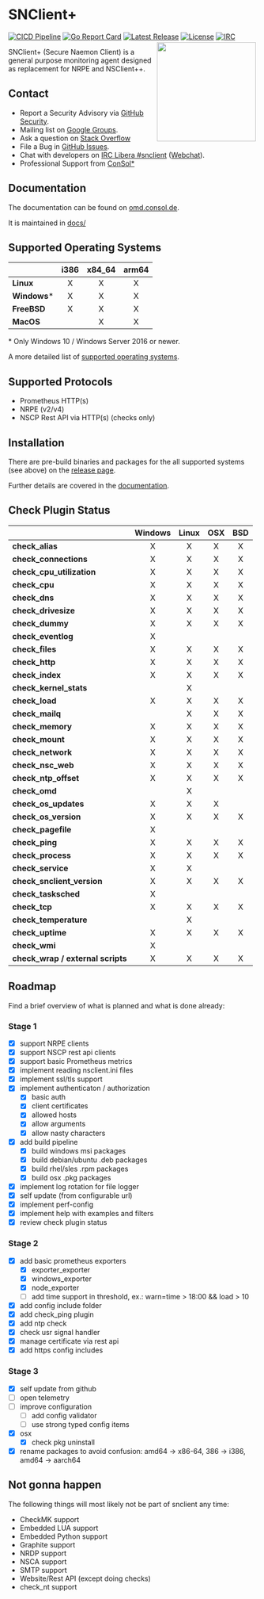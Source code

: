 # SNClient+

[![CICD Pipeline](https://github.com/Consol-Monitoring/snclient/actions/workflows/builds.yml/badge.svg?branch=main)](https://github.com/Consol-Monitoring/snclient/actions/workflows/builds.yml)
[![Go Report Card](https://goreportcard.com/badge/github.com/Consol-Monitoring/snclient)](https://goreportcard.com/report/github.com/Consol-Monitoring/snclient)
[![Latest Release](https://img.shields.io/github/v/release/Consol-Monitoring/snclient?sort=semver)](https://github.com/Consol-Monitoring/snclient/releases)
[![License](https://img.shields.io/github/license/Consol-Monitoring/snclient)](https://github.com/Consol-Monitoring/snclient/blob/main/LICENSE)
[![IRC](https://img.shields.io/badge/IRC-libera.chat%2F%23snclient-blue)](https://web.libera.chat/?nick=Guest?#snclient)
<a href="https://omd.consol.de/docs/snclient/logo/"><img src="./docs/logo/snclient.svg" style="float:right; margin: 3px; height: auto; width: 200px; float: right;"></a>

SNClient+ (Secure Naemon Client) is a general purpose monitoring agent designed as replacement for NRPE and NSClient++.

## Contact

* Report a Security Advisory via [GitHub Security](https://github.com/Consol-Monitoring/snclient/security).
* Mailing list on [Google Groups](https://groups.google.com/group/snclient).
* Ask a question on [Stack Overflow](https://stackoverflow.com/questions/tagged/snclient)
* File a Bug in [GitHub Issues](https://github.com/Consol-Monitoring/snclient/issues).
* Chat with developers on [IRC Libera #snclient](irc://irc.libera.chat/snclient) ([Webchat](https://web.libera.chat/?nick=Guest?#snclient)).
* Professional Support from [ConSol*](https://www.consol.com/product-solutions/open-source-monitoring/)

## Documentation

The documentation can be found on [omd.consol.de](https://omd.consol.de/docs/snclient/).

It is maintained in [docs/](docs/)

## Supported Operating Systems

|               | i386 | x84_64 | arm64 |
|---------------|:----:|:------:|:-----:|
| **Linux**     |   X  |    X   |   X   |
| **Windows**\* |   X  |    X   |   X   |
| **FreeBSD**   |   X  |    X   |   X   |
| **MacOS**     |      |    X   |   X   |

\* Only Windows 10 / Windows Server 2016 or newer.

A more detailed list of [supported operating systems](docs/install/supported.md).

## Supported Protocols

* Prometheus HTTP(s)
* NRPE (v2/v4)
* NSCP Rest API via HTTP(s) (checks only)

## Installation

There are pre-build binaries and packages for the all supported systems (see above) on the
[release page](https://github.com/Consol-Monitoring/snclient/releases).

Further details are covered in the [documentation](https://omd.consol.de/docs/snclient/install/).

## Check Plugin Status

|                                   | Windows |  Linux  |   OSX   |   BSD   |
|-----------------------------------|:-------:|:-------:|:-------:|:-------:|
| **check_alias**                   |    X    |    X    |    X    |    X    |
| **check_connections**             |    X    |    X    |    X    |    X    |
| **check_cpu_utilization**         |    X    |    X    |    X    |    X    |
| **check_cpu**                     |    X    |    X    |    X    |    X    |
| **check_dns**                     |    X    |    X    |    X    |    X    |
| **check_drivesize**               |    X    |    X    |    X    |    X    |
| **check_dummy**                   |    X    |    X    |    X    |    X    |
| **check_eventlog**                |    X    |         |         |         |
| **check_files**                   |    X    |    X    |    X    |    X    |
| **check_http**                    |    X    |    X    |    X    |    X    |
| **check_index**                   |    X    |    X    |    X    |    X    |
| **check_kernel_stats**            |         |    X    |         |         |
| **check_load**                    |    X    |    X    |    X    |    X    |
| **check_mailq**                   |         |    X    |    X    |    X    |
| **check_memory**                  |    X    |    X    |    X    |    X    |
| **check_mount**                   |    X    |    X    |    X    |    X    |
| **check_network**                 |    X    |    X    |    X    |    X    |
| **check_nsc_web**                 |    X    |    X    |    X    |    X    |
| **check_ntp_offset**              |    X    |    X    |    X    |    X    |
| **check_omd**                     |         |    X    |         |         |
| **check_os_updates**              |    X    |    X    |    X    |         |
| **check_os_version**              |    X    |    X    |    X    |    X    |
| **check_pagefile**                |    X    |         |         |         |
| **check_ping**                    |    X    |    X    |    X    |    X    |
| **check_process**                 |    X    |    X    |    X    |    X    |
| **check_service**                 |    X    |    X    |         |         |
| **check_snclient_version**        |    X    |    X    |    X    |    X    |
| **check_tasksched**               |    X    |         |         |         |
| **check_tcp**                     |    X    |    X    |    X    |    X    |
| **check_temperature**             |         |    X    |         |         |
| **check_uptime**                  |    X    |    X    |    X    |    X    |
| **check_wmi**                     |    X    |         |         |         |
| **check_wrap / external scripts** |    X    |    X    |    X    |    X    |

## Roadmap

Find a brief overview of what is planned and what is done already:

### Stage 1

* [X] support NRPE clients
* [X] support NSCP rest api clients
* [X] support basic Prometheus metrics
* [X] implement reading nsclient.ini files
* [X] implement ssl/tls support
* [X] implement authenticaton / authorization
  * [X] basic auth
  * [X] client certificates
  * [X] allowed hosts
  * [X] allow arguments
  * [X] allow nasty characters
* [X] add build pipeline
  * [X] build windows msi packages
  * [X] build debian/ubuntu .deb packages
  * [X] build rhel/sles .rpm packages
  * [X] build osx .pkg packages
* [X] implement log rotation for file logger
* [X] self update (from configurable url)
* [X] implement perf-config
* [X] implement help with examples and filters
* [X] review check plugin status

### Stage 2

* [X] add basic prometheus exporters
  * [X] exporter_exporter
  * [X] windows_exporter
  * [X] node_exporter
  * [ ] add time support in threshold, ex.: warn=time > 18:00 && load > 10
* [X] add config include folder
* [X] add check_ping plugin
* [X] add ntp check
* [X] check usr signal handler
* [X] manage certificate via rest api
* [X] add https config includes

### Stage 3

* [X] self update from github
* [ ] open telemetry
* [ ] improve configuration
  * [ ] add config validator
  * [ ] use strong typed config items
* [X] osx
  * [X] check pkg uninstall
* [X] rename packages to avoid confusion: amd64 -> x86-64, 386 -> i386, amd64 -> aarch64

## Not gonna happen

The following things will most likely not be part of snclient any time:

* CheckMK support
* Embedded LUA support
* Embedded Python support
* Graphite support
* NRDP support
* NSCA support
* SMTP support
* Website/Rest API (except doing checks)
* check_nt support
